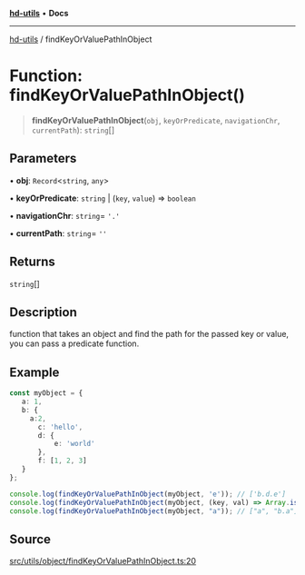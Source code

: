 [**hd-utils**](../README.md) • **Docs**

***

[hd-utils](../globals.md) / findKeyOrValuePathInObject

# Function: findKeyOrValuePathInObject()

> **findKeyOrValuePathInObject**(`obj`, `keyOrPredicate`, `navigationChr`, `currentPath`): `string`[]

## Parameters

• **obj**: `Record`\<`string`, `any`\>

• **keyOrPredicate**: `string` \| (`key`, `value`) => `boolean`

• **navigationChr**: `string`= `'.'`

• **currentPath**: `string`= `''`

## Returns

`string`[]

## Description

function that takes an object and find the path for the passed key or value, you can pass a predicate function.

## Example

```ts
const myObject = {
   a: 1,
   b: {
     a:2,
       c: 'hello',
       d: {
           e: 'world'
       },
       f: [1, 2, 3]
   }
};

console.log(findKeyOrValuePathInObject(myObject, 'e')); // ['b.d.e']
console.log(findKeyOrValuePathInObject(myObject, (key, val) => Array.isArray(val))); // ['b.f']
console.log(findKeyOrValuePathInObject(myObject, "a")); // ["a", "b.a"]
```

## Source

[src/utils/object/findKeyOrValuePathInObject.ts:20](https://github.com/AhmadHddad/h-utils/blob/8e9e542f98b1a43a336ce585dc8666b21b0e894d/src/utils/object/findKeyOrValuePathInObject.ts#L20)
